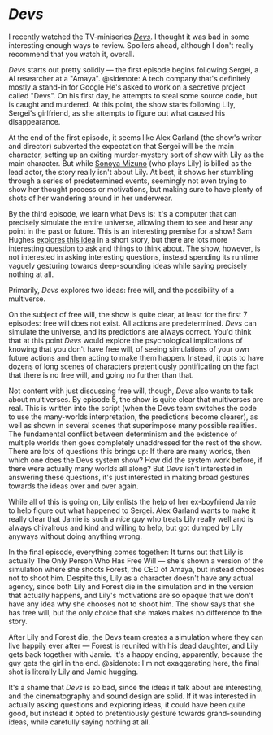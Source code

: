 # *Devs*

I recently watched the TV-miniseries *[Devs](https://en.wikipedia.org/wiki/Devs)*. I thought it was bad in some interesting enough ways to review. Spoilers ahead, although I don't really recommend that you watch it, overall.

*Devs* starts out pretty solidly — the first episode begins following Sergei, a AI researcher at a "Amaya".
@sidenote: A tech company that's definitely mostly a stand-in for Google
He's asked to work on a secretive project called "Devs". On his first day, he attempts to steal some source code, but is caught and murdered. At this point, the show starts following Lily, Sergei's girlfriend, as she attempts to figure out what caused his disappearance.

At the end of the first episode, it seems like Alex Garland (the show's writer and director) subverted the expectation that Sergei will be the main character, setting up an exiting murder-mystery sort of show with Lily as the main character. But while [Sonoya Mizuno](https://en.wikipedia.org/wiki/Sonoya_Mizuno) (who plays Lily) is billed as the lead actor, the story really isn't about Lily. At best, it shows her stumbling through a series of predetermined events, seemingly not even trying to show her thought process or motivations, but making sure to have plenty of shots of her wandering around in her underwear.

By the third episode, we learn what Devs is: it's a computer that can precisely simulate the entire universe, allowing them to see and hear any point in the past or future. This is an interesting premise for a show! Sam Hughes [explores this idea](https://qntm.org/responsibility) in a short story, but there are lots more interesting question to ask and things to think about. The show, however, is not interested in asking interesting questions, instead spending its runtime vaguely gesturing towards deep-sounding ideas while saying precisely nothing at all.

Primarily, *Devs* explores two ideas: free will, and the possibility of a multiverse.

On the subject of free will, the show is quite clear, at least for the first 7 episodes: free will does not exist. All actions are predetermined. *Devs* can simulate the universe, and its predictions are always correct. You'd think that at this point *Devs* would explore the psychological implications of knowing that you don't have free will, of seeing simulations of your own future actions and then acting to make them happen. Instead, it opts to have dozens of long scenes of characters pretentiously pontificating on the fact that there is no free will, and going no further than that.

Not content with just discussing free will, though, *Devs* also wants to talk about multiverses. By episode 5, the show is quite clear that multiverses are real. This is written into the script (when the Devs team switches the code to use the many-worlds interpretation, the predictions become clearer), as well as shown in several scenes that superimpose many possible realities. The fundamental conflict between determinism and the existence of multiple worlds then goes completely unaddressed for the rest of the show. There are lots of questions this brings up: If there are many worlds, then which one does the Devs system show? How did the system work before, if there were actually many worlds all along? But *Devs* isn't interested in answering these questions, it's just interested in making broad gestures towards the ideas over and over again.

While all of this is going on, Lily enlists the help of her ex-boyfriend Jamie to help figure out what happened to Sergei. Alex Garland wants to make it really clear that Jamie is such a *nice guy* who treats Lily really well and is always chivalrous and kind and willing to help, but got dumped by Lily anyways without doing anything wrong.

In the final episode, everything comes together: It turns out that Lily is actually The Only Person Who Has Free Will — she's shown a version of the simulation where she shoots Forest, the CEO of Amaya, but instead chooses not to shoot him. Despite this, Lily as a character doesn't have any actual agency, since both Lily and Forest die in the simulation and in the version that actually happens, and Lily's motivations are so opaque that we don't have any idea why she chooses not to shoot him. The show says that she has free will, but the only choice that she makes makes no difference to the story.

After Lily and Forest die, the Devs team creates a simulation where they can live happily ever after — Forest is reunited with his dead daughter, and Lily gets back together with Jamie. It's a happy ending, apparently, because the guy gets the girl in the end.
@sidenote: I'm not exaggerating here, the final shot is literally Lily and Jamie hugging.

It's a shame that *Devs* is so bad, since the ideas it talk about are interesting, and the cinematography and sound design are solid. If it was interested in actually asking questions and exploring ideas, it could have been quite good, but instead it opted to pretentiously gesture towards grand-sounding ideas, while carefully saying nothing at all.
